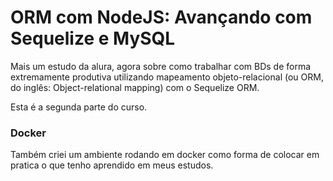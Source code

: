 # ORM com NodeJS: Avançando com Sequelize e MySQL

Mais um estudo da alura, agora sobre como trabalhar com BDs de forma extremamente produtiva utilizando mapeamento objeto-relacional (ou ORM, do inglês: Object-relational mapping) com o Sequelize ORM.

Esta é a segunda parte do curso.

### Docker
Também criei um ambiente rodando em docker como forma de colocar em pratica o que tenho aprendido em meus estudos.
